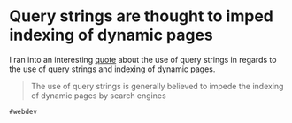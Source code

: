 # Query strings are thought to imped indexing of dynamic pages

I ran into an interesting [quote] about the use of query strings in
regards to the use of query strings and indexing of dynamic pages.

> The use of query strings is generally believed to impede the indexing
> of dynamic pages by search engines

[quote]: https://wordpress.org/documentation/article/wordpress-glossary/#query-string

    #webdev
